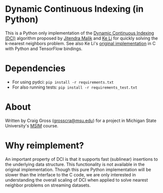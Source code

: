 # Dynamic Continuous Indexing (in Python)

This is a Python only implementation of the [Dynamic Continuous Indexing (DCI)](https://github.com/ke-li/dci-knn) algorithm proposed by [Jitendra Malik](https://people.eecs.berkeley.edu/~malik/) and [Ke Li](https://www.sfu.ca/~keli/) for quickly solving the k-nearest neighbors problem. See also Ke Li's [original implementation](https://github.com/ke-li/dci-knn) in C with Python and TensorFlow bindings.

# Dependencies

- For using pydci:
	`pip install -r requirements.txt`
- For also running tests:
	`pip install -r requirements_test.txt`

# About

Written by Craig Gross (<grosscra@msu.edu>) for a project in Michigan State University's [MSIM](https://math.msu.edu/msim/) course.

# Why reimplement?

An important property of DCI is that it supports fast (sublinear) insertions to the underlying data structure. This functionality is not available in the original implementation. Though this pure Python implementation will be slower than the interface to the C code, we are only interested in understanding the overall scaling of DCI when applied to solve nearest neighbor problems on streaming datasets.

